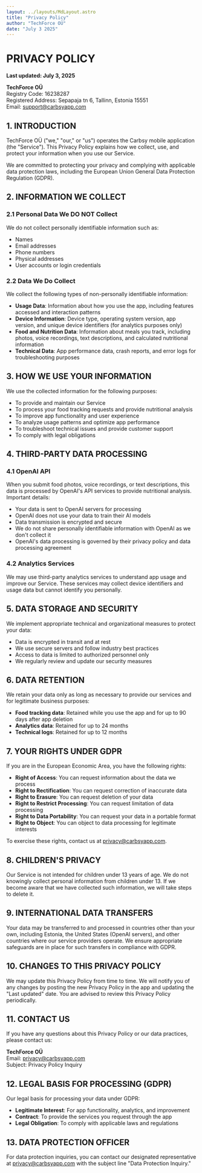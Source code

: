 ```yaml
---
layout: ../layouts/MdLayout.astro
title: "Privacy Policy"
author: "TechForce OÜ"
date: "July 3 2025"
---
```


# PRIVACY POLICY

**Last updated: July 3, 2025**

**TechForce OÜ**  
Registry Code: 16238287  
Registered Address: Sepapaja tn 6, Tallinn, Estonia 15551  
Email: support@carbsyapp.com

## 1. INTRODUCTION

TechForce OÜ ("we," "our," or "us") operates the Carbsy mobile application (the "Service"). This Privacy Policy explains how we collect, use, and protect your information when you use our Service.

We are committed to protecting your privacy and complying with applicable data protection laws, including the European Union General Data Protection Regulation (GDPR).

## 2. INFORMATION WE COLLECT

### 2.1 Personal Data We DO NOT Collect
We do not collect personally identifiable information such as:
- Names
- Email addresses
- Phone numbers
- Physical addresses
- User accounts or login credentials

### 2.2 Data We Do Collect
We collect the following types of non-personally identifiable information:
- **Usage Data**: Information about how you use the app, including features accessed and interaction patterns
- **Device Information**: Device type, operating system version, app version, and unique device identifiers (for analytics purposes only)
- **Food and Nutrition Data**: Information about meals you track, including photos, voice recordings, text descriptions, and calculated nutritional information
- **Technical Data**: App performance data, crash reports, and error logs for troubleshooting purposes

## 3. HOW WE USE YOUR INFORMATION

We use the collected information for the following purposes:
- To provide and maintain our Service
- To process your food tracking requests and provide nutritional analysis
- To improve app functionality and user experience
- To analyze usage patterns and optimize app performance
- To troubleshoot technical issues and provide customer support
- To comply with legal obligations

## 4. THIRD-PARTY DATA PROCESSING

### 4.1 OpenAI API
When you submit food photos, voice recordings, or text descriptions, this data is processed by OpenAI's API services to provide nutritional analysis. Important details:
- Your data is sent to OpenAI servers for processing
- OpenAI does not use your data to train their AI models
- Data transmission is encrypted and secure
- We do not share personally identifiable information with OpenAI as we don't collect it
- OpenAI's data processing is governed by their privacy policy and data processing agreement

### 4.2 Analytics Services
We may use third-party analytics services to understand app usage and improve our Service. These services may collect device identifiers and usage data but cannot identify you personally.

## 5. DATA STORAGE AND SECURITY

We implement appropriate technical and organizational measures to protect your data:
- Data is encrypted in transit and at rest
- We use secure servers and follow industry best practices
- Access to data is limited to authorized personnel only
- We regularly review and update our security measures

## 6. DATA RETENTION

We retain your data only as long as necessary to provide our services and for legitimate business purposes:
- **Food tracking data**: Retained while you use the app and for up to 90 days after app deletion
- **Analytics data**: Retained for up to 24 months
- **Technical logs**: Retained for up to 12 months

## 7. YOUR RIGHTS UNDER GDPR

If you are in the European Economic Area, you have the following rights:
- **Right of Access**: You can request information about the data we process
- **Right to Rectification**: You can request correction of inaccurate data
- **Right to Erasure**: You can request deletion of your data
- **Right to Restrict Processing**: You can request limitation of data processing
- **Right to Data Portability**: You can request your data in a portable format
- **Right to Object**: You can object to data processing for legitimate interests

To exercise these rights, contact us at privacy@carbsyapp.com.

## 8. CHILDREN'S PRIVACY

Our Service is not intended for children under 13 years of age. We do not knowingly collect personal information from children under 13. If we become aware that we have collected such information, we will take steps to delete it.

## 9. INTERNATIONAL DATA TRANSFERS

Your data may be transferred to and processed in countries other than your own, including Estonia, the United States (OpenAI servers), and other countries where our service providers operate. We ensure appropriate safeguards are in place for such transfers in compliance with GDPR.

## 10. CHANGES TO THIS PRIVACY POLICY

We may update this Privacy Policy from time to time. We will notify you of any changes by posting the new Privacy Policy in the app and updating the "Last updated" date. You are advised to review this Privacy Policy periodically.

## 11. CONTACT US

If you have any questions about this Privacy Policy or our data practices, please contact us:

**TechForce OÜ**  
Email: privacy@carbsyapp.com  
Subject: Privacy Policy Inquiry

## 12. LEGAL BASIS FOR PROCESSING (GDPR)

Our legal basis for processing your data under GDPR:
- **Legitimate Interest**: For app functionality, analytics, and improvement
- **Contract**: To provide the services you request through the app
- **Legal Obligation**: To comply with applicable laws and regulations

## 13. DATA PROTECTION OFFICER

For data protection inquiries, you can contact our designated representative at privacy@carbsyapp.com with the subject line "Data Protection Inquiry."
